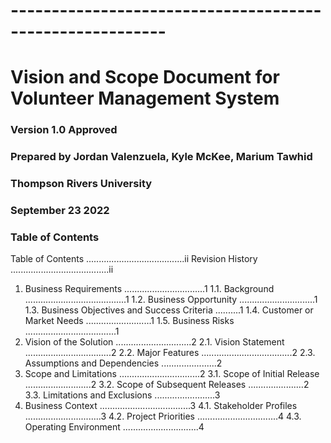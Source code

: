 # **---------------------------------------------------------**
# Vision and Scope Document for Volunteer Management System
### Version 1.0 Approved
### Prepared by Jordan Valenzuela, Kyle McKee, Marium Tawhid
### Thompson Rivers University
### September 23 2022

### Table of Contents

Table of Contents	.......................................ii
Revision History	.......................................ii
1.	Business Requirements	................................1
1.1.	Background	........................................1
1.2.	Business Opportunity	..............................1
1.3.	Business Objectives and Success Criteria	..........1
1.4.	Customer or Market Needs	..........................1
1.5.	Business Risks	....................................1
2.	Vision of the Solution	..............................2
2.1.	Vision Statement	..................................2
2.2.	Major Features	....................................2
2.3.	Assumptions and Dependencies	......................2
3.	Scope and Limitations	................................2
3.1.	Scope of Initial Release	..........................2
3.2.	Scope of Subsequent Releases	......................2
3.3.	Limitations and Exclusions	........................3
4.	Business Context	....................................3
4.1.	Stakeholder Profiles	..............................3
4.2.	Project Priorities	................................4
4.3.	Operating Environment	..............................4

